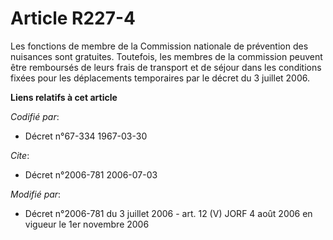 # Article R227-4

Les fonctions de membre de la Commission nationale de prévention des nuisances sont gratuites. Toutefois, les membres de la
commission peuvent être remboursés de leurs frais de transport et de séjour dans les conditions fixées pour les déplacements
temporaires par le décret du 3 juillet 2006.

**Liens relatifs à cet article**

_Codifié par_:

  - Décret n°67-334 1967-03-30

_Cite_:

  - Décret n°2006-781 2006-07-03

_Modifié par_:

  - Décret n°2006-781 du 3 juillet 2006 - art. 12 (V) JORF 4 août 2006 en vigueur le 1er novembre 2006
